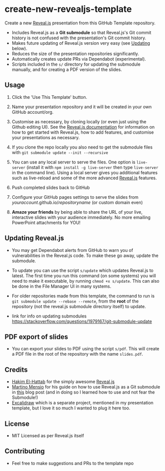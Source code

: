 # create-new-revealjs-template

Create a new [Reveal.js](https://github.com/hakimel/reveal.js) presentation from this GitHub Template repository.

* Includes Reveal.js as a **Git submodule** so that Reveal.js's Git commit history is not confused with the presentation's Git commit history.
* Makes future updating of Reveal.js version very easy (see [Updating](#updating-revealjs) below).
* Reduces the size of the presentation repositories significantly.
* Automatically creates update PRs via Dependabot (experimental).
* Scripts included in the `s/` directory for updating the submodule manually, and for creating a PDF version of the slides.

## Usage

1. Click the 'Use This Template' button.

1. Name your presentation repository and it will be created in your own GitHub account/org.

1. Customise as necessary, by cloning locally (or even just using the Github editing UI). See the [Reveal.js documentation](https://revealjs.com/markup/) for information on how to get started with Reveal.js, how to add features, and customise your presentations as necessary.

1. If you clone the repo locally you also need to get the submodule files with `git submodule update --init --recursive`

1. You can use any local server to serve the files. One option is `live-server` (install it with `npm install -g live-server` then type `live-server` in the command line). Using a local server gives you additional features such as live-reload and some of the more advanced [Reveal.js](https://github.com/hakimel/reveal.js) features.

1. Push completed slides back to GitHub

1. Configure your GitHub pages settings to serve the slides from _youraccount_.github.io/_repositoryname_ (or custom domain even)

1. **Amaze your friends** by being able to share the URL of your live, interactive slides with your audience immediately. No more emailing PowerPoint attachments for YOU!

## Updating Reveal.js

* You may get Dependabot alerts from GitHub to warn you of vulnerabilities in the Reveal.js code. To make these go away, update the submodule.

* To update you can use the script `s/update` which updates Reveal.js to latest. The first time you run this command (on some systems) you will need to make it executable, by running `chmod +x s/update`. This can also be done in the File Manager UI in many systems.

* For older repositories made from this template, the command to run is `git submodule update --rebase --remote`, from the **root** of the repository (not the reveal.js submodule directory itself) to update.

* link for info on updating submodules https://stackoverflow.com/questions/1979167/git-submodule-update

## PDF export of slides

* You can export your slides to PDF using the script `s/pdf`. This will create a PDF file in the root of the repository with the name `slides.pdf`.


## Credits

* [Hakim El-Hattab](https://twitter.com/hakimel) for the simply awesome [Reveal.js](https://github.com/hakimel/reveal.js)
* [Martino Mensio](https://twitter.com/MartinoMensio) for his guide on how to use Reveal.js as a Git submodule in [this](https://martinomensio.medium.com/how-to-host-reveal-js-slides-on-github-pages-and-have-a-tidy-repository-1a363944c38d) blog post (and in doing so I learned how to use and not fear the Submodule!)
* [Excalidraw](https://excalidraw.com/) which is a separate project, mentioned in my presentation template, but I love it so much I wanted to plug it here too.

## License

* MIT Licensed as per Reveal.js itself

## Contributing

* Feel free to make suggestions and PRs to the template repo
